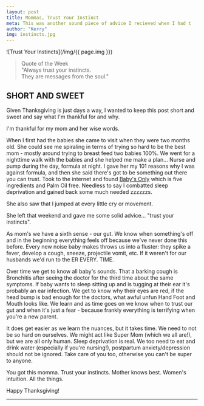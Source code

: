 ```yaml
---
layout: post
title: Mommas, Trust Your Instinct
meta: This was another sound piece of advice I recieved when I had t
author: "Kerry"
img: instincts.jpg
---
```


![Trust Your Instincts](/img/{{ page.img }})

> Quote of the Week <br> "Always trust your instincts.<br>They are messages from the soul."

## SHORT AND SWEET

Given Thanksgiving is just days a way, I wanted to keep this post short and sweet and say what I'm thankful for and why.

I'm thankful for my mom and her wise words.

When I first had the babies she came to visit when they were two months old. She could see me spiraling in terms of trying so hard to be the best mom - mostly around trying to breast feed two babies 100%. We went for a nighttime walk with the babies and she helped me make a plan... Nurse and pump during the day, formula at night. I gave her my 101 reasons why I was against formula, and then she said there's got to be something out there you can trust. Took to the internet and found [Baby's Only](https://amzn.to/2DM9gUP) which is five ingredients and Palm Oil free. Needless to say I combatted sleep deprivation and gained back some much needed zzzzzzs.

She also saw that I jumped at every little cry or movement.

She left that weekend and gave me some solid advice... "trust your instincts".

As mom's we have a sixth sense - our gut. We know when something's off and in the beginning everything feels off because we've never done this before. Every new noise baby makes throws us into a fluster: they spike a fever, develop a cough, sneeze, projectile vomit, etc. If it weren't for our husbands we'd run to the ER EVERY. TIME.

Over time we get to know all baby's sounds. That a barking cough is Bronchitis after seeing the doctor for the third time about the same symptoms. If baby wants to sleep sitting up and is tugging at their ear it's probably an ear infection. We get to know why their eyes are red, if the head bump is bad enough for the doctors, what awful unfun Hand Foot and Mouth looks like. We learn and as time goes on we know when to trust our gut and when it's just a fear - because frankly everything is terrifying when you're a new parent.

It does get easier as we learn the nuances, but it takes time. We need to not be so hard on ourselves. We might act like Super Mom (which we all are!), but we are all only human. Sleep deprivation is real. We too need to eat and drink water (especially if you're nursing!), postpartum anxiety/depression should not be ignored. Take care of you too, otherwise you can't be super to anyone.

You got this momma. Trust your instincts. Mother knows best. Women's intuition. All the things.

Happy Thanksgiving!

---
